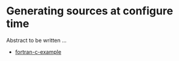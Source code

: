 # Generating sources at configure time

Abstract to be written ...

- [fortran-c-example](fortran-c-example/)
